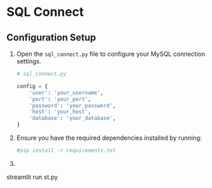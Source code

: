 # SQL Connect

## Configuration Setup

1. Open the `sql_connect.py` file to configure your MySQL connection settings.

   ```python
   # sql_connect.py

   config = {
       'user': 'your_username',
       'port': 'your_port',
       'password': 'your_password',
       'host': 'your_host',
       'database': 'your_database',
   }
2. Ensure you have the required dependencies installed by running:
    ```python
    #pip install -r requirements.txt


3. 
streamlit run st.py
